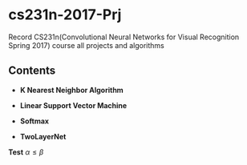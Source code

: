 # cs231n-2017-Prj

Record CS231n(Convolutional Neural Networks for Visual Recognition Spring 2017) course  all projects and algorithms

## Contents

- **K Nearest Neighbor Algorithm**

- **Linear Support Vector Machine**

- **Softmax**

- **TwoLayerNet**

**Test**
$\alpha \leq\beta$
